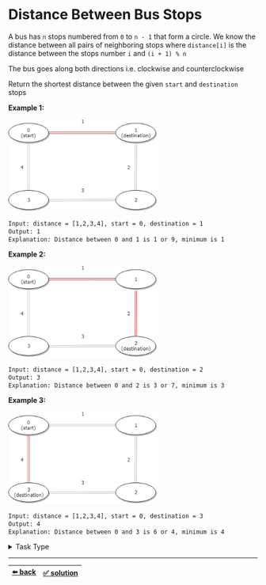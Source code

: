 # Distance Between Bus Stops

A bus has `n` stops numbered from `0` to `n - 1` that form a circle. We know the distance between all pairs of neighboring stops where `distance[i]` is the distance between the stops number `i` and `(i + 1) % n`

The bus goes along both directions i.e. clockwise and counterclockwise

Return the shortest distance between the given `start` and `destination` stops

__Example 1:__

<img src=../one-pointer-one-array/diagram-1.jpg width=300 />

```
Input: distance = [1,2,3,4], start = 0, destination = 1
Output: 1
Explanation: Distance between 0 and 1 is 1 or 9, minimum is 1
```

__Example 2:__

<img src=../one-pointer-one-array/diagram-2.jpg width=300 />

```
Input: distance = [1,2,3,4], start = 0, destination = 2
Output: 3
Explanation: Distance between 0 and 2 is 3 or 7, minimum is 3
```

__Example 3:__

<img src=../one-pointer-one-array/diagram-3.jpg width=300 />

```
Input: distance = [1,2,3,4], start = 0, destination = 3
Output: 4
Explanation: Distance between 0 and 3 is 6 or 4, minimum is 4
```

<details>

<summary>Task Type</summary>

It can be treated as a Array Math Operation on All Elements Task Type where you need to do math or bitwise operation first on one part of the array and then on another part of of the array. First of all make sure that `start` is always _before_ `destination` (swap them if not so). Then you need to sum all the elements between `start` and `destination` (this is your sum going clockwise, math operation first on one part of the array), after this get the total sum of all the elements of the array and extract the sum of going clockwise from this total sum (this is your sum going counterclockwise, math operation on another part of of the array). Then return the lesser sum

__Note:__ there is also a more intuitive solution if you treat this task as [One Pointer One Array Task Type](../one-pointer-one-array/task.md)

</details>

---

| [:arrow_left: back](../../task-type.md) | [:white_check_mark: solution](./solution.js)
| :---: | :---: |
